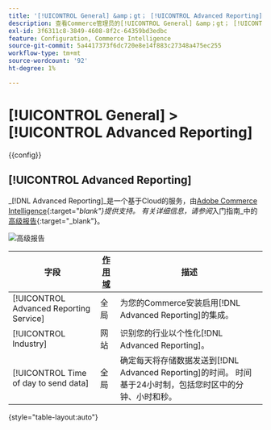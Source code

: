 ```yaml
---
title: '[!UICONTROL General] &amp；gt； [!UICONTROL Advanced Reporting]'
description: 查看Commerce管理员的[!UICONTROL General] &amp；gt； [!UICONTROL Advanced Reporting]页面上的配置设置。
exl-id: 3f6311c8-3849-4608-8f2c-64359bd3edbc
feature: Configuration, Commerce Intelligence
source-git-commit: 5a4417373f6dc720e8e14f883c27348a475ec255
workflow-type: tm+mt
source-wordcount: '92'
ht-degree: 1%

---
```


# [!UICONTROL General] > [!UICONTROL Advanced Reporting]

{{config}}

## [!UICONTROL Advanced Reporting]

_[!DNL Advanced Reporting]_是一个基于Cloud的服务，由[Adobe Commerce Intelligence][1]{:target="_blank"}提供支持。 有关详细信息，请参阅_&#x200B;入门指南&#x200B;_中的[高级报告][2]{:target="_blank"}。

![高级报告](./assets/advanced-reporting.png)<!-- zoom -->

<!-- [Advanced Reporting](https://experienceleague.adobe.com/en/docs/commerce-admin/start/reporting/business-intelligence#advanced-reporting) -->

| 字段 | [作用域](../../getting-started/websites-stores-views.md#scope-settings) | 描述 |
|--- |--- |--- |
| [!UICONTROL Advanced Reporting Service] | 全局 | 为您的Commerce安装启用[!DNL Advanced Reporting]的集成。 |
| [!UICONTROL Industry] | 网站 | 识别您的行业以个性化[!DNL Advanced Reporting]。 |
| [!UICONTROL Time of day to send data] | 全局 | 确定每天将存储数据发送到[!DNL Advanced Reporting]的时间。 时间基于24小时制，包括您时区中的分钟、小时和秒。 |

{style="table-layout:auto"}

[1]: https://experienceleague.adobe.com/docs/commerce-business-intelligence/mbi/getting-started.html
[2]: https://experienceleague.adobe.com/docs/commerce-admin/start/reporting/business-intelligence.html#advanced-reporting
